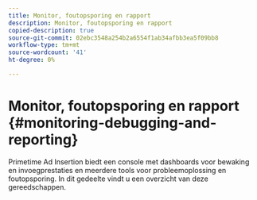 ```yaml
---
title: Monitor, foutopsporing en rapport
description: Monitor, foutopsporing en rapport
copied-description: true
source-git-commit: 02ebc3548a254b2a6554f1ab34afbb3ea5f09bb8
workflow-type: tm+mt
source-wordcount: '41'
ht-degree: 0%

---
```


# Monitor, foutopsporing en rapport {#monitoring-debugging-and-reporting}

Primetime Ad Insertion biedt een console met dashboards voor bewaking en invoegprestaties en meerdere tools voor probleemoplossing en foutopsporing. In dit gedeelte vindt u een overzicht van deze gereedschappen.
